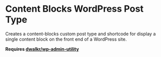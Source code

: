 # Content Blocks WordPress Post Type

Creates a content-blocks custom post type and shortcode for display a single content block on the front end of a WordPress site.

**Requires [dwalkr/wp-admin-utility](https://github.com/dwalkr/wp-admin-utility)**
